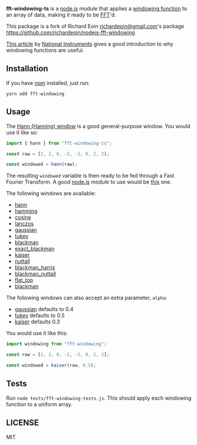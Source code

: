 **fft-windowing-ts** is a [node.js](http://nodejs.org/) module that applies a [windowing function](http://en.wikipedia.org/wiki/Window_function) to an array of data, making it ready to be [FFT](http://en.wikipedia.org/wiki/Fast_Fourier_transform)'d.

This package is a fork of Richard Eoin <richardeoin@gmail.com>'s package https://github.com/richardeoin/nodejs-fft-windowing

[This article](http://www.ni.com/white-paper/4844/en) by [National Instruments](http://uk.ni.com/) gives a good introduction to why windowing functions are useful.

## Installation

If you have [npm](https://npmjs.org/) installed, just run:

```
yarn add fft-windowing
```

## Usage

The [Hann (Hanning) window](http://en.wikipedia.org/wiki/Window_function#Hann_.28Hanning.29_window) is a good general-purpose window. You would use it like so:

```javascript
import { hann } from "fft-windowing-ts";

const raw = [2, 2, 0, -2, -2, 0, 2, 2];

const windowed = hann(raw);
```

The resulting `windowed` variable is then ready to be fed through a Fast Fourier Transform. A good [node.js](http://nodejs.org/) module to use would be [this](https://npmjs.org/package/fft) one.

The following windows are available:

- [hann](http://en.wikipedia.org/wiki/Window_function#Hann_.28Hanning.29_window)
- [hamming](http://en.wikipedia.org/wiki/Window_function#Hamming_window)
- [cosine](http://en.wikipedia.org/wiki/Window_function#Cosine_window)
- [lanczos](http://en.wikipedia.org/wiki/Window_function#Lanczos_window)
- [gaussian](http://en.wikipedia.org/wiki/Window_function#Gaussian_windows)
- [tukey](http://en.wikipedia.org/wiki/Window_function#Tukey_window)
- [blackman](http://en.wikipedia.org/wiki/Window_function#Blackman_windows)
- [exact_blackman](http://en.wikipedia.org/wiki/Window_function#Blackman_windows)
- [kaiser](http://en.wikipedia.org/wiki/Window_function#Kaiser_windows)
- [nuttall](http://en.wikipedia.org/wiki/Window_function#Nuttall_window.2C_continuous_first_derivative)
- [blackman_harris](http://en.wikipedia.org/wiki/Window_function#Blackman.E2.80.93Harris_window)
- [blackman_nuttall](http://en.wikipedia.org/wiki/Window_function#Blackman.E2.80.93Nuttall_window)
- [flat_top](http://en.wikipedia.org/wiki/Window_function#Flat_top_window)
- [blackman](http://en.wikipedia.org/wiki/Window_function#Blackman_windows)

The following windows can also accept an extra parameter, `alpha`:

- [gaussian](http://en.wikipedia.org/wiki/Window_function#Gaussian_windows) defaults to 0.4
- [tukey](http://en.wikipedia.org/wiki/Window_function#Tukey_window) defaults to 0.5
- [kaiser](http://en.wikipedia.org/wiki/Window_function#Kaiser_windows) defaults 0.3

You would use it like this:

```javascript
import windowing from "fft-windowing";

const raw = [2, 2, 0, -2, -2, 0, 2, 2];

const windowed = kaiser(raw, 0.5);
```

## Tests

Run `node tests/fft-windowing-tests.js`. This should apply each windowing function to a uniform array.

## LICENSE

MIT

